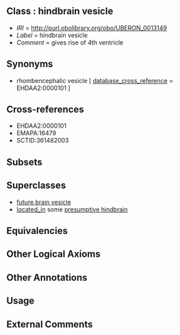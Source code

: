 
## Class : hindbrain vesicle

 * *IRI* = http://purl.obolibrary.org/obo/UBERON_0013149
 * *Label* = hindbrain vesicle
 * *Comment* = gives rise of 4th ventricle

## Synonyms

 * rhombencephalic vesicle [ [database_cross_reference](../../ef/oboInOwl#hasDbXref.md) = EHDAA2:0000101 ]

## Cross-references

 * EHDAA2:0000101
 * EMAPA:16479
 * SCTID:361482003

## Subsets


## Superclasses

 * [future brain vesicle](../../UBERON/50/UBERON_0013150.md)
 * [located_in](../../RO/25/RO_0001025.md) some [presumptive hindbrain](../../UBERON/77/UBERON_0007277.md)

## Equivalencies


## Other Logical Axioms


## Other Annotations


## Usage


## External Comments

